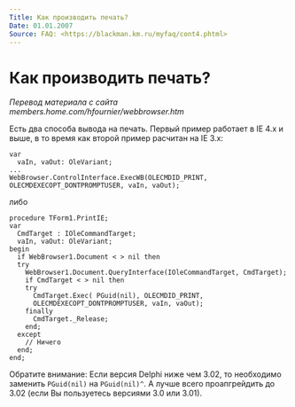 ```yaml
---
Title: Как производить печать?
Date: 01.01.2007
Source: FAQ: <https://blackman.km.ru/myfaq/cont4.phtml>
---
```



Как производить печать?
=======================


_Перевод материала с сайта members.home.com/hfournier/webbrowser.htm_

Есть два способа вывода на печать. Первый пример работает в IE 4.x и
выше, в то время как второй пример расчитан на IE 3.x:

    var
      vaIn, vaOut: OleVariant; 
    ...
    WebBrowser.ControlInterface.ExecWB(OLECMDID_PRINT, OLECMDEXECOPT_DONTPROMPTUSER, vaIn, vaOut);

либо 

    procedure TForm1.PrintIE;
    var
      CmdTarget : IOleCommandTarget;
      vaIn, vaOut: OleVariant;
    begin
      if WebBrowser1.Document < > nil then
      try
        WebBrowser1.Document.QueryInterface(IOleCommandTarget, CmdTarget);
        if CmdTarget < > nil then
        try
          CmdTarget.Exec( PGuid(nil), OLECMDID_PRINT,
          OLECMDEXECOPT_DONTPROMPTUSER, vaIn, vaOut);
        finally
          CmdTarget._Release;
        end;
      except
        // Ничего
      end;
    end;

Обратите внимание: Если версия Delphi ниже чем 3.02, то необходимо
заменить `PGuid(nil)` на `PGuid(nil)^`.
А лучше всего проапгрейдить до 3.02 (если Вы пользуетесь версиями 3.0
или 3.01).
